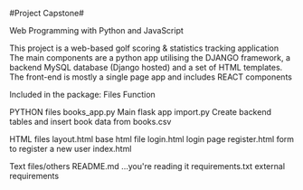 #Project Capstone#

Web Programming with Python and JavaScript

This project is a web-based golf scoring & statistics tracking application
The main components are a python app utilising the DJANGO framework, a backend
MySQL database (Django hosted) and a set of HTML templates. The front-end is
mostly a single page app and includes REACT components


Included in the package:
Files                 Function

PYTHON files
books_app.py          Main flask app
import.py             Create backend tables and insert book data from books.csv


HTML files
layout.html       base html file
login.html            login page
register.html         form to register a new user
index.html                

Text files/others
README.md             ...you're reading it
requirements.txt      external requirements
